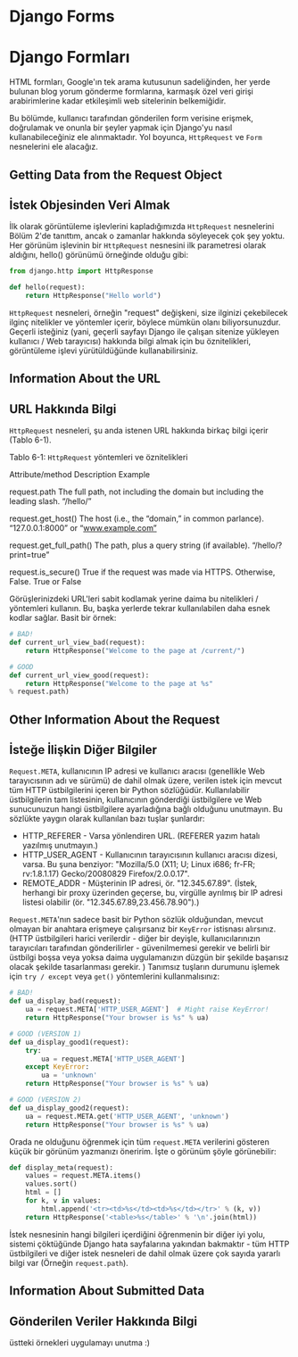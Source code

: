# Django Forms
# Django Formları

HTML formları, Google'ın tek arama kutusunun sadeliğinden, her yerde bulunan blog yorum gönderme formlarına, karmaşık özel veri girişi arabirimlerine kadar etkileşimli web sitelerinin belkemiğidir.

Bu bölümde, kullanıcı tarafından gönderilen form verisine erişmek, doğrulamak ve onunla bir şeyler yapmak için Django'yu nasıl kullanabileceğiniz ele alınmaktadır. Yol boyunca, `HttpRequest` ve `Form` nesnelerini ele alacağız.

## Getting Data from the Request Object
## İstek Objesinden Veri Almak

İlk olarak görüntüleme işlevlerini kapladığımızda `HttpRequest` nesnelerini Bölüm 2'de tanıttım, ancak o zamanlar hakkında söyleyecek çok şey yoktu. Her görünüm işlevinin bir `HttpRequest` nesnesini ilk parametresi olarak aldığını,
hello() görünümü örneğinde olduğu gibi:

```python
from django.http import HttpResponse

def hello(request):
    return HttpResponse("Hello world")
```

`HttpRequest` nesneleri, örneğin "request" değişkeni, size ilginizi çekebilecek ilginç nitelikler ve yöntemler içerir, böylece mümkün olanı biliyorsunuzdur. Geçerli isteğiniz (yani, geçerli sayfayı Django ile çalışan sitenize yükleyen kullanıcı / Web tarayıcısı) hakkında bilgi almak için bu öznitelikleri, görüntüleme işlevi yürütüldüğünde kullanabilirsiniz.

## Information About the URL
## URL Hakkında Bilgi

`HttpRequest` nesneleri, şu anda istenen URL hakkında birkaç bilgi içerir (Tablo 6-1).

Tablo 6-1: `HttpRequest` yöntemleri ve öznitelikleri

Attribute/method 	Description 	Example

request.path 	The full path, not including the domain but including the leading slash. 	“/hello/”

request.get_host() 	The host (i.e., the “domain,” in common parlance). 	“127.0.0.1:8000” or “www.example.com”

request.get_full_path() 	The path, plus a query string (if available). 	“/hello/?print=true”

request.is_secure() 	True if the request was made via HTTPS. Otherwise, False. 	True or False

Görüşlerinizdeki URL'leri sabit kodlamak yerine daima bu nitelikleri / yöntemleri kullanın. Bu, başka yerlerde tekrar kullanılabilen daha esnek kodlar sağlar. Basit bir örnek:

```python
# BAD!
def current_url_view_bad(request):
    return HttpResponse("Welcome to the page at /current/")

# GOOD
def current_url_view_good(request):
    return HttpResponse("Welcome to the page at %s"
% request.path)
```

## Other Information About the Request
## İsteğe İlişkin Diğer Bilgiler

`Request.META`, kullanıcının IP adresi ve kullanıcı aracısı (genellikle Web tarayıcısının adı ve sürümü) de dahil olmak üzere, verilen istek için mevcut tüm HTTP üstbilgilerini içeren bir Python sözlüğüdür. Kullanılabilir üstbilgilerin tam listesinin, kullanıcının gönderdiği üstbilgilere ve Web sunucunuzun hangi üstbilgilere ayarladığına bağlı olduğunu unutmayın. Bu sözlükte yaygın olarak kullanılan bazı tuşlar şunlardır:

* HTTP_REFERER - Varsa yönlendiren URL. (REFERER yazım hatalı yazılmış unutmayın.)
* HTTP_USER_AGENT - Kullanıcının tarayıcısının kullanıcı aracısı dizesi, varsa. Bu şuna benziyor:
"Mozilla/5.0 (X11; U; Linux i686; fr-FR; rv:1.8.1.17) Gecko/20080829 Firefox/2.0.0.17".
* REMOTE_ADDR - Müşterinin IP adresi, ör. "12.345.67.89". (İstek, herhangi bir proxy üzerinden geçerse, bu, virgülle ayrılmış bir IP adresi listesi olabilir (ör. "12.345.67.89,23.456.78.90").)

`Request.META`'nın sadece basit bir Python sözlük olduğundan, mevcut olmayan bir anahtara erişmeye çalışırsanız bir `KeyError` istisnası alırsınız. (HTTP üstbilgileri harici verilerdir - diğer bir deyişle, kullanıcılarınızın tarayıcıları tarafından gönderilirler - güvenilmemesi gerekir ve belirli bir üstbilgi boşsa veya yoksa daima uygulamanızın düzgün bir şekilde başarısız olacak şekilde tasarlanması gerekir. ) Tanımsız tuşların durumunu işlemek için `try / except` veya `get()` yöntemlerini kullanmalısınız:

```python
# BAD!
def ua_display_bad(request):
    ua = request.META['HTTP_USER_AGENT']  # Might raise KeyError!
    return HttpResponse("Your browser is %s" % ua)

# GOOD (VERSION 1)
def ua_display_good1(request):
    try:
        ua = request.META['HTTP_USER_AGENT']
    except KeyError:
        ua = 'unknown'
    return HttpResponse("Your browser is %s" % ua)

# GOOD (VERSION 2)
def ua_display_good2(request):
    ua = request.META.get('HTTP_USER_AGENT', 'unknown')
    return HttpResponse("Your browser is %s" % ua)
```

Orada ne olduğunu öğrenmek için tüm `request.META` verilerini gösteren küçük bir görünüm yazmanızı öneririm. İşte o görünüm şöyle görünebilir:

```python
def display_meta(request):
    values = request.META.items()
    values.sort()
    html = []
    for k, v in values:
        html.append('<tr><td>%s</td><td>%s</td></tr>' % (k, v))
    return HttpResponse('<table>%s</table>' % '\n'.join(html))
```

İstek nesnesinin hangi bilgileri içerdiğini öğrenmenin bir diğer iyi yolu, sistemi çöktüğünde Django hata sayfalarına yakından bakmaktır - tüm HTTP üstbilgileri ve diğer istek nesneleri de dahil olmak üzere çok sayıda yararlı bilgi var (Örneğin `request.path`).

## Information About Submitted Data
## Gönderilen Veriler Hakkında Bilgi

üstteki örnekleri uygulamayı unutma :)

